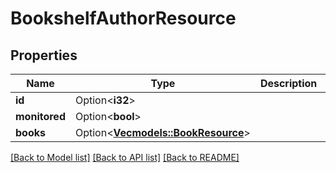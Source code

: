 # BookshelfAuthorResource

## Properties

Name | Type | Description | Notes
------------ | ------------- | ------------- | -------------
**id** | Option<**i32**> |  | [optional]
**monitored** | Option<**bool**> |  | [optional]
**books** | Option<[**Vec<models::BookResource>**](BookResource.md)> |  | [optional]

[[Back to Model list]](../README.md#documentation-for-models) [[Back to API list]](../README.md#documentation-for-api-endpoints) [[Back to README]](../README.md)


